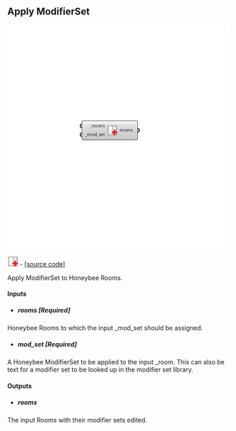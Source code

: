 ## Apply ModifierSet

![](../../images/components/Apply_ModifierSet.png)

![](../../images/icons/Apply_ModifierSet.png) - [[source code]](https://github.com/ladybug-tools/honeybee-grasshopper-radiance/blob/master/honeybee_grasshopper_radiance/src//HB%20Apply%20ModifierSet.py)


Apply ModifierSet to Honeybee Rooms. 



#### Inputs
* ##### rooms [Required]
Honeybee Rooms to which the input _mod_set should be assigned. 
* ##### mod_set [Required]
A Honeybee ModifierSet to be applied to the input _room. This can also be text for a modifier set to be looked up in the modifier set library. 

#### Outputs
* ##### rooms
The input Rooms with their modifier sets edited. 